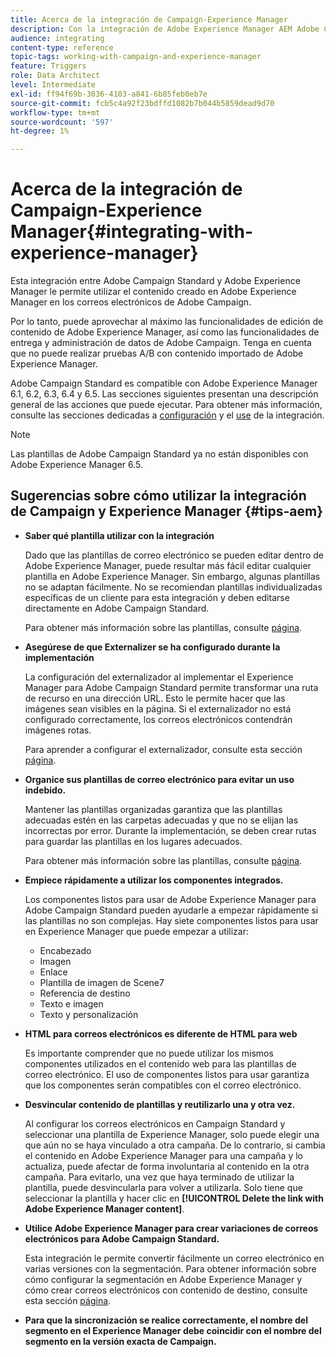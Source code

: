 ```yaml
---
title: Acerca de la integración de Campaign-Experience Manager
description: Con la integración de Adobe Experience Manager AEM Adobe Campaign, puede crear contenido directamente en y usarlo más adelante en.
audience: integrating
content-type: reference
topic-tags: working-with-campaign-and-experience-manager
feature: Triggers
role: Data Architect
level: Intermediate
exl-id: ff94f69b-3036-4103-a841-6b85feb0eb7e
source-git-commit: fcb5c4a92f23bdffd1082b7b044b5859dead9d70
workflow-type: tm+mt
source-wordcount: '597'
ht-degree: 1%

---
```


# Acerca de la integración de Campaign-Experience Manager{#integrating-with-experience-manager}

Esta integración entre Adobe Campaign Standard y Adobe Experience Manager le permite utilizar el contenido creado en Adobe Experience Manager en los correos electrónicos de Adobe Campaign.

Por lo tanto, puede aprovechar al máximo las funcionalidades de edición de contenido de Adobe Experience Manager, así como las funcionalidades de entrega y administración de datos de Adobe Campaign. Tenga en cuenta que no puede realizar pruebas A/B con contenido importado de Adobe Experience Manager.

Adobe Campaign Standard es compatible con Adobe Experience Manager 6.1, 6.2, 6.3, 6.4 y 6.5. Las secciones siguientes presentan una descripción general de las acciones que puede ejecutar. Para obtener más información, consulte las secciones dedicadas a [configuración](https://experienceleague.adobe.com/docs/experience-manager-65/administering/integration/campaignstandard.html) y el [use](https://experienceleague.adobe.com/docs/experience-manager-65/authoring/aem-adobe-campaign/campaign.html) de la integración.

>[!NOTE]
>
> Las plantillas de Adobe Campaign Standard ya no están disponibles con Adobe Experience Manager 6.5.

## Sugerencias sobre cómo utilizar la integración de Campaign y Experience Manager {#tips-aem}

* **Saber qué plantilla utilizar con la integración**

  Dado que las plantillas de correo electrónico se pueden editar dentro de Adobe Experience Manager, puede resultar más fácil editar cualquier plantilla en Adobe Experience Manager. Sin embargo, algunas plantillas no se adaptan fácilmente. No se recomiendan plantillas individualizadas específicas de un cliente para esta integración y deben editarse directamente en Adobe Campaign Standard.

  Para obtener más información sobre las plantillas, consulte [página](https://experienceleague.adobe.com/docs/experience-manager-65/developing/platform/templates/templates.html).

* **Asegúrese de que Externalizer se ha configurado durante la implementación**

  La configuración del externalizador al implementar el Experience Manager para Adobe Campaign Standard permite transformar una ruta de recurso en una dirección URL. Esto le permite hacer que las imágenes sean visibles en la página. Si el externalizador no está configurado correctamente, los correos electrónicos contendrán imágenes rotas.

  Para aprender a configurar el externalizador, consulte esta sección [página](https://experienceleague.adobe.com/docs/experience-manager-65/developing/platform/externalizer.html).

* **Organice sus plantillas de correo electrónico para evitar un uso indebido.**

  Mantener las plantillas organizadas garantiza que las plantillas adecuadas estén en las carpetas adecuadas y que no se elijan las incorrectas por error. Durante la implementación, se deben crear rutas para guardar las plantillas en los lugares adecuados.

  Para obtener más información sobre las plantillas, consulte [página](https://experienceleague.adobe.com/docs/experience-manager-65/developing/platform/templates/templates.html#template-availability).

* **Empiece rápidamente a utilizar los componentes integrados.**

  Los componentes listos para usar de Adobe Experience Manager para Adobe Campaign Standard pueden ayudarle a empezar rápidamente si las plantillas no son complejas.
Hay siete componentes listos para usar en Experience Manager que puede empezar a utilizar:

   * Encabezado
   * Imagen
   * Enlace
   * Plantilla de imagen de Scene7
   * Referencia de destino
   * Texto e imagen
   * Texto y personalización

* **HTML para correos electrónicos es diferente de HTML para web**

  Es importante comprender que no puede utilizar los mismos componentes utilizados en el contenido web para las plantillas de correo electrónico. El uso de componentes listos para usar garantiza que los componentes serán compatibles con el correo electrónico.

* **Desvincular contenido de plantillas y reutilizarlo una y otra vez.**

  Al configurar los correos electrónicos en Campaign Standard y seleccionar una plantilla de Experience Manager, solo puede elegir una que aún no se haya vinculado a otra campaña. De lo contrario, si cambia el contenido en Adobe Experience Manager para una campaña y lo actualiza, puede afectar de forma involuntaria al contenido en la otra campaña.
Para evitarlo, una vez que haya terminado de utilizar la plantilla, puede desvincularla para volver a utilizarla. Solo tiene que seleccionar la plantilla y hacer clic en **[!UICONTROL Delete the link with Adobe Experience Manager content]**.

* **Utilice Adobe Experience Manager para crear variaciones de correos electrónicos para Adobe Campaign Standard.**

  Esta integración le permite convertir fácilmente un correo electrónico en varias versiones con la segmentación.
Para obtener información sobre cómo configurar la segmentación en Adobe Experience Manager y cómo crear correos electrónicos con contenido de destino, consulte esta sección [página](https://experienceleague.adobe.com/docs/experience-manager-65/authoring/aem-adobe-campaign/target-adobe-campaign.html#setting-up-segmentation-in-aem).

* **Para que la sincronización se realice correctamente, el nombre del segmento en el Experience Manager debe coincidir con el nombre del segmento en la versión exacta de Campaign.**
